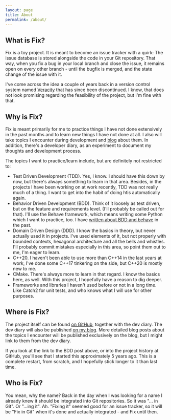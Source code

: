 ```yaml
---
layout: page
title: About
permalink: /about/
---
```


## What is Fix?

Fix is a toy project. It is meant to become an issue tracker with a quirk: The issue database is stored alongside the code in your Git repository. That way, when you fix a bug in your local branch and close the issue, it remains open on every other branch - until the bugfix is merged, and the state change of the issue with it.

I've come across the idea a couple of years back in a version control system named [Veracity](http://veracity-scm.com/) that has since been discontinued. I know, that does not look promising regarding the feasibility of the project, but I'm fine with that.


## Why is Fix?

Fix is meant primarily for me to practice things I have not done extensively in the past months and to learn new things I have not done at all. I also will take topics I encounter during development and [blog](https://arne-mertz.de) about them. In addition, there's a developer diary, as an experiment to document my thoughts and development process.

The topics I want to practice/learn include, but are definitely not restricted to:
- Test Driven Development (TDD). Yes, I know. I should have this down by now, but there's always something to learn in that area. Besides, in the projects I have been working on at work recently, TDD was not really much of a thing. I want to get into the habit of doing htis automatically again.
- Behavior Driven Development (BDD). Think of it loosely as test driven, but on the feature and requirements level. (I'll probably be called out for that). I'll use the Behave framework, which means writing some Python which I want to practice, too. I have [written about BDD and behave](https://arne-mertz.de/2016/12/bdd-python-behave/) in the past.
- Domain Driven Design (DDD). I know the basics in theory, but never actually used it in projects. I've used elements of it, but not properly with bounded contexts, hexagonal architecture and all the bells and whistles. I'll probably commit mistakes especially in this area, so point them out to me, I'm eager to learn.
- C++20. I haven't been able to use more than C++14 in the last years at work, I've done some C++17 tinkering on the side, but C++20 is mostly new to me.
- CMake. There's always more to learn in that regard. I know the basics here, as well. With this project, I hopefully have a reason to dig deeper.
- Frameworks and libraries I haven't used before or not in a long time. Like Catch2 for unit tests, and who knows what I will use for other purposes.

## Where is Fix?

The project itself can be found [on GitHub](https://Github.com/arnemertz/fix), together with the dev diary. The dev diary will also be published [on my blog](https://arne-mertz.de/category/fix-dev-diary/). More detailed blog posts about the topics I encounter will be published exclusively on the blog, but I might link to them from the dev diary.

If you look at the link to the BDD post above, or into the project history at GitHub, you'll see that I started this approximately 5 years ago. This is a complete restart, from scratch, and I hopefully stick longer to it than last time.

## Who is Fix?

You mean, why the name? Back in the day when I was looking for a name I already knew it should be integrated into Git repositories. So it was "... in Git". Or "...ing it". Ah. "Fixing it" seemed good for an issue tracker, so it will be "Fix in Git" when it's done and actually integrated - and Fix until then.